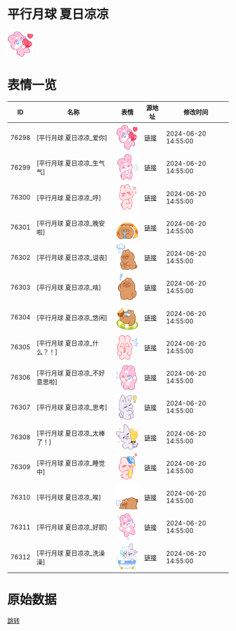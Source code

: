 # 平行月球 夏日凉凉

<img src="./cover.png" height="60" alt="cover" />

# 表情一览

|ID|名称|表情|源地址|修改时间|
|----|----|----|----|----|
|76298|[平行月球 夏日凉凉_爱你]|<img src="./pic/076298_%5B平行月球 夏日凉凉_爱你%5D.png" height="60" alt="爱你"/>|[链接](https://i0.hdslb.com/bfs/garb/0b758719344db764d75f01afdcedec0cc3234274.png)|2024-06-20 14:55:00|
|76299|[平行月球 夏日凉凉_生气气]|<img src="./pic/076299_%5B平行月球 夏日凉凉_生气气%5D.png" height="60" alt="生气气"/>|[链接](https://i0.hdslb.com/bfs/garb/6f3975dcdea15da119c08525e59c334853287373.png)|2024-06-20 14:55:00|
|76300|[平行月球 夏日凉凉_哼]|<img src="./pic/076300_%5B平行月球 夏日凉凉_哼%5D.png" height="60" alt="哼"/>|[链接](https://i0.hdslb.com/bfs/garb/c5c4843d06cfac1e1632df9b0bd231418f6e1cf4.png)|2024-06-20 14:55:00|
|76301|[平行月球 夏日凉凉_晚安啦]|<img src="./pic/076301_%5B平行月球 夏日凉凉_晚安啦%5D.png" height="60" alt="晚安啦"/>|[链接](https://i0.hdslb.com/bfs/garb/3487c0c02e36e5567a70c3aa75b11735905fff1e.png)|2024-06-20 14:55:00|
|76302|[平行月球 夏日凉凉_诅丧]|<img src="./pic/076302_%5B平行月球 夏日凉凉_诅丧%5D.png" height="60" alt="诅丧"/>|[链接](https://i0.hdslb.com/bfs/garb/d68932f2d869e74739b4f8c2990dafe10bd1660a.png)|2024-06-20 14:55:00|
|76303|[平行月球 夏日凉凉_啥]|<img src="./pic/076303_%5B平行月球 夏日凉凉_啥%5D.png" height="60" alt="啥"/>|[链接](https://i0.hdslb.com/bfs/garb/8378859f9a801dcad4064959b4aa520506285475.png)|2024-06-20 14:55:00|
|76304|[平行月球 夏日凉凉_悠闲]|<img src="./pic/076304_%5B平行月球 夏日凉凉_悠闲%5D.png" height="60" alt="悠闲"/>|[链接](https://i0.hdslb.com/bfs/garb/81cec604ed15c2baea6f5c3178f9ac3e14eee822.png)|2024-06-20 14:55:00|
|76305|[平行月球 夏日凉凉_什么？！]|<img src="./pic/076305_%5B平行月球 夏日凉凉_什么？！%5D.png" height="60" alt="什么？！"/>|[链接](https://i0.hdslb.com/bfs/garb/75d89260c870580de2852e6c2857f83cc661d91e.png)|2024-06-20 14:55:00|
|76306|[平行月球 夏日凉凉_不好意思啦]|<img src="./pic/076306_%5B平行月球 夏日凉凉_不好意思啦%5D.png" height="60" alt="不好意思啦"/>|[链接](https://i0.hdslb.com/bfs/garb/870a1a04ea44cce2143bbe302f164ecffd1a82a3.png)|2024-06-20 14:55:00|
|76307|[平行月球 夏日凉凉_思考]|<img src="./pic/076307_%5B平行月球 夏日凉凉_思考%5D.png" height="60" alt="思考"/>|[链接](https://i0.hdslb.com/bfs/garb/4c31272e5e850588ce2e41c4299275a81f2a2d5b.png)|2024-06-20 14:55:00|
|76308|[平行月球 夏日凉凉_太棒了！]|<img src="./pic/076308_%5B平行月球 夏日凉凉_太棒了！%5D.png" height="60" alt="太棒了！"/>|[链接](https://i0.hdslb.com/bfs/garb/4453c724982097f0d38b12c1d57136a640b47073.png)|2024-06-20 14:55:00|
|76309|[平行月球 夏日凉凉_睡觉中]|<img src="./pic/076309_%5B平行月球 夏日凉凉_睡觉中%5D.png" height="60" alt="睡觉中"/>|[链接](https://i0.hdslb.com/bfs/garb/dbdc4613a63af197266a2cb61f2b72c89908a2cd.png)|2024-06-20 14:55:00|
|76310|[平行月球 夏日凉凉_唉]|<img src="./pic/076310_%5B平行月球 夏日凉凉_唉%5D.png" height="60" alt="唉"/>|[链接](https://i0.hdslb.com/bfs/garb/3f10cae8c62d85fcb69f3cd9675fcdb6b60033c3.png)|2024-06-20 14:55:00|
|76311|[平行月球 夏日凉凉_好耶]|<img src="./pic/076311_%5B平行月球 夏日凉凉_好耶%5D.png" height="60" alt="好耶"/>|[链接](https://i0.hdslb.com/bfs/garb/5f56b4ef58817f83d9cbf0f12b43b858abb70915.png)|2024-06-20 14:55:00|
|76312|[平行月球 夏日凉凉_洗澡澡]|<img src="./pic/076312_%5B平行月球 夏日凉凉_洗澡澡%5D.png" height="60" alt="洗澡澡"/>|[链接](https://i0.hdslb.com/bfs/garb/f8aa4e2470569c11e8b4a74ccedffaa0647846ce.png)|2024-06-20 14:55:00|

# 原始数据

[跳转](./raw.json)

